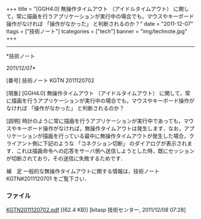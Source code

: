﻿+++
title = "[GGH4.0] 無操作タイムアウト （アイドルタイムアウト） に関して，常に描画を行うアプリケーションが実行中の場合でも，マウスやキーボード操作がなければ 「操作がなかった」 と判断されるのか？"
date = "2011-12-07"
ttags = ["技術ノート"]
tcategories = ["tech"]
banner = "img/technote.jpg"
+++

-----------------------------------------------------------------------------------------------------------------------------

*技術ノート

2011/12/07*


[番号]
技術ノート KGTN 2011120702

[現象]
[GGH4.0] 無操作タイムアウト （アイドルタイムアウト）
に関して，常に描画を行うアプリケーションが実行中の場合でも，マウスやキーボード操作がなければ
「操作がなかった」 と判断されるのか？

[説明]
時計のように常に描画を行うアプリケーションが実行中であっても，マウスやキーボード操作がなければ，無操作タイムアウトは発生します．なお，アプリケーションが描画を行っている最中に無操作タイムアウトが発生した場合，クライアント側に下記のような
「コネクション切断」
のダイアログが表示されます．これは描画命令への応答をサーバ側へ送信しようとした時，既にセッションが切断されており，その送信に失敗するためです．

補　足
一般的な無操作タイムアウトに関する情報は，技術ノート KGTN#2011120701
をご覧下さい．


### ファイル

 
 


[KGTN2011120702.pdf](http://techreport.kitasp.net/attachments/download/729/KGTN2011120702.pdf)
 [(62.4 KB)] [kitasp 技術センター, 2011/12/08
07:28]


 


 

